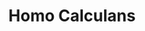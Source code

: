 ---
layout: page
title: Homo Calculans
description: The computerisation of the Human Sciences, 1950s-1960s
img: assets/img/csirac.jpg
importance: 1
redirect: https://homo-calculans.blog/about
category: work
---